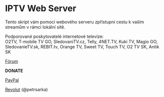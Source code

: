 <h1>IPTV Web Server</h1>

<p>

Tento skript vám pomocí webového serveru zpřístupní cestu k vaším streamům v rámci lokální sítě.

Podporované poskytovatelé internetové televize:<br>
O2TV, T-mobile TV GO, SledovaniTV.cz, Telly, 4NET.TV, Kuki TV, Magio GO, SledovanieTV.sk, REBIT.tv, Orange TV, Sweet TV, Touch TV, O2 TV SK, Antik SK

<p>

<a href="https://www.xbmc-kodi.cz/prispevek-iptv-web-server-v1-6-1">Fórum</a>

<p>

<b>DONATE</b>

<a href="https://www.paypal.me/petrsarka">PayPal</a>

<a href="https://revolut.me/petrsarka">Revolut</a> (@petrsarka)

<p>
